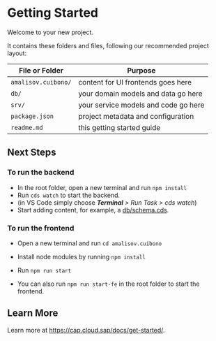 # Getting Started

Welcome to your new project.

It contains these folders and files, following our recommended project layout:

File or Folder | Purpose
---------|----------
`amalisov.cuibono/` | content for UI frontends goes here
`db/` | your domain models and data go here
`srv/` | your service models and code go here
`package.json` | project metadata and configuration
`readme.md` | this getting started guide


## Next Steps
### To run the backend
- In the root folder, open a new terminal and run `npm install`
- Run `cds watch` to start the backend.
- (in VS Code simply choose _**Terminal** > Run Task > cds watch_)
- Start adding content, for example, a [db/schema.cds](db/schema.cds).

### To run the frontend
- Open a new terminal and run `cd amalisov.cuibono`
- Install node modules by running `npm install`
- Run `npm run start`

- You can also run `npm run start-fe` in the root folder to start the frontend.


## Learn More

Learn more at https://cap.cloud.sap/docs/get-started/.

